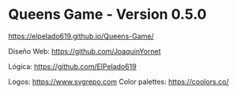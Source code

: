 # Queens Game - Version 0.5.0

https://elpelado619.github.io/Queens-Game/


Diseño Web: https://github.com/JoaquinYornet

Lógica: https://github.com/ElPelado619


Logos: https://www.svgrepo.com
Color palettes: https://coolors.co/